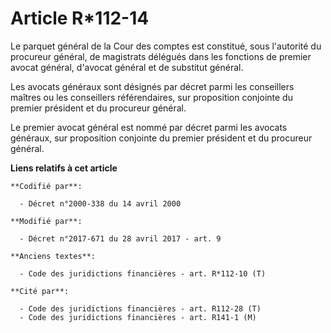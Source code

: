 # Article R*112-14

Le parquet général de la Cour des comptes est constitué, sous l'autorité du procureur général, de magistrats délégués dans
les fonctions de premier avocat général, d'avocat général et de substitut général.

Les avocats généraux sont désignés par décret parmi les conseillers maîtres ou les conseillers référendaires, sur proposition
conjointe du premier président et du procureur général.

Le premier avocat général est nommé par décret parmi les avocats généraux, sur proposition conjointe du premier président et
du procureur général.

**Liens relatifs à cet article**

	**Codifié par**:

	  - Décret n°2000-338 du 14 avril 2000

	**Modifié par**:

	  - Décret n°2017-671 du 28 avril 2017 - art. 9

	**Anciens textes**:

	  - Code des juridictions financières - art. R*112-10 (T)

	**Cité par**:

	  - Code des juridictions financières - art. R112-28 (T)
	  - Code des juridictions financières - art. R141-1 (M)
